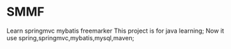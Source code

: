# SMMF
Learn springmvc mybatis freemarker
This project is for java learning; Now it use spring,springmvc,mybatis,mysql,maven;
